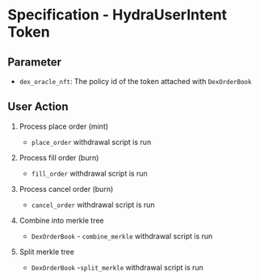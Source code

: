 # Specification - HydraUserIntent Token

## Parameter

- `dex_oracle_nft`: The policy id of the token attached with `DexOrderBook`

## User Action

1. Process place order (mint)

   - `place_order` withdrawal script is run

2. Process fill order (burn)

   - `fill_order` withdrawal script is run

3. Process cancel order (burn)

   - `cancel_order` withdrawal script is run

4. Combine into merkle tree

   - `DexOrderBook` - `combine_merkle` withdrawal script is run

5. Split merkle tree

   - `DexOrderBook` -`split_merkle` withdrawal script is run
